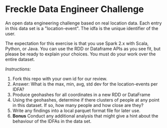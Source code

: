 # Freckle Data Engineer Challenge
An open data engineering challenge based on real location data. Each entry in this data set is a "location-event". The idfa is the unique identifier of the user.

The expectation for this exercise is that you use Spark 2.x with Scala, Python, or Java. You can use the RDD or Dataframe APIs as you see fit, but please be ready to explain your choices. You must do your work over the entire dataset.

*Instructions:*

1. Fork this repo with your own id for our review.
2. Answer: What is the max, min, avg, std dev for the location-events per IDFA?
3. Produce geohashes for all coordinates in a new RDD or DataFrame
4. Using the geohashes, determine if there clusters of people at any point in this dataset. If so, how many people and how close are they?
5. Write any findings into a local parquet format file for later use. 
6. **Bonus** Conduct any additional analysis that might give a hint about the behaviour of the IDFAs in the data set.
